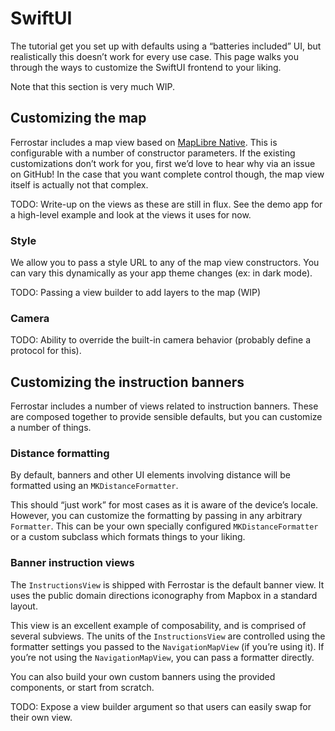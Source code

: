 # SwiftUI

The tutorial get you set up with defaults using a “batteries included” UI,
but realistically this doesn’t work for every use case.
This page walks you through the ways to customize the SwiftUI frontend to your liking.

Note that this section is very much WIP.

## Customizing the map

Ferrostar includes a map view based on [MapLibre Native](https://maplibre.org/).
This is configurable with a number of constructor parameters.
If the existing customizations don’t work for you,
first we’d love to hear why via an issue on GitHub!
In the case that you want complete control though,
the map view itself is actually not that complex.

TODO: Write-up on the views as these are still in flux.
See the demo app for a high-level example and look at the views it uses for now.

### Style

We allow you to pass a style URL to any of the map view constructors.
You can vary this dynamically as your app theme changes (ex: in dark mode).

TODO: Passing a view builder to add layers to the map (WIP)

### Camera

TODO: Ability to override the built-in camera behavior (probably define a protocol for this).

## Customizing the instruction banners

Ferrostar includes a number of views related to instruction banners.
These are composed together to provide sensible defaults,
but you can customize a number of things.

### Distance formatting

By default, banners and other UI elements involving distance will be formatted using an `MKDistanceFormatter`.

This should “just work” for most cases as it is aware of the device’s locale.
However, you can customize the formatting by passing in any arbitrary `Formatter`.
This can be your own specially configured `MKDistanceFormatter` or a custom subclass
which formats things to your liking.

### Banner instruction views

The `InstructionsView` is shipped with Ferrostar is the default banner view.
It uses the public domain directions iconography from Mapbox in a standard layout.

This view is an excellent example of composability, and is comprised of several subviews.
The units of the `InstructionsView` are controlled using the formatter settings
you passed to the `NavigationMapView` (if you’re using it).
If you’re not using the `NavigationMapView`, you can pass a formatter directly.

You can also build your own custom banners using the provided components,
or start from scratch.

TODO: Expose a view builder argument so that users can easily swap for their own view.